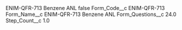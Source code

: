 <?xml version="1.0" encoding="UTF-8"?>
<CustomMetadata xmlns="http://soap.sforce.com/2006/04/metadata" xmlns:xsi="http://www.w3.org/2001/XMLSchema-instance" xmlns:xsd="http://www.w3.org/2001/XMLSchema">
    <label>ENIM-QFR-713 Benzene ANL</label>
    <protected>false</protected>
    <values>
        <field>Form_Code__c</field>
        <value xsi:type="xsd:string">ENIM-QFR-713</value>
    </values>
    <values>
        <field>Form_Name__c</field>
        <value xsi:type="xsd:string">ENIM-QFR-713 Benzene ANL</value>
    </values>
    <values>
        <field>Form_Questions__c</field>
        <value xsi:type="xsd:double">24.0</value>
    </values>
    <values>
        <field>Step_Count__c</field>
        <value xsi:type="xsd:double">1.0</value>
    </values>
</CustomMetadata>
